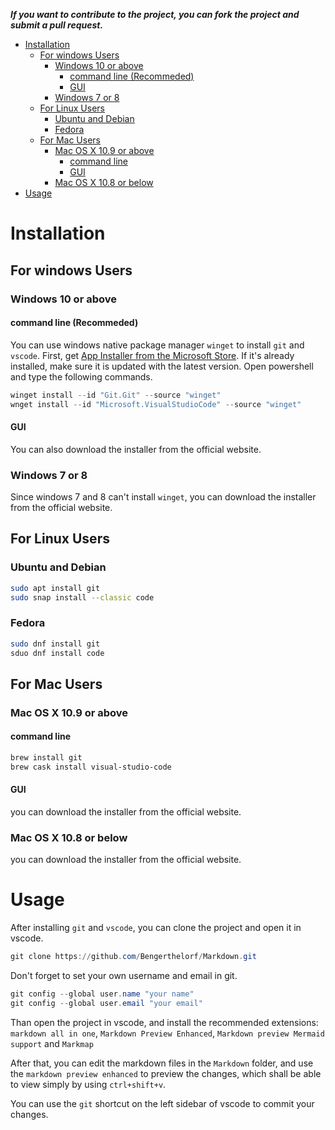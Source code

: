 ***If you want to contribute to the project, you can fork the project and submit a pull request.***

- [Installation](#installation)
  - [For windows Users](#for-windows-users)
    - [Windows 10 or above](#windows-10-or-above)
      - [command line (Recommeded)](#command-line-recommeded)
      - [GUI](#gui)
    - [Windows 7 or 8](#windows-7-or-8)
  - [For Linux Users](#for-linux-users)
    - [Ubuntu and Debian](#ubuntu-and-debian)
    - [Fedora](#fedora)
  - [For Mac Users](#for-mac-users)
    - [Mac OS X 10.9 or above](#mac-os-x-109-or-above)
      - [command line](#command-line)
      - [GUI](#gui-1)
    - [Mac OS X 10.8 or below](#mac-os-x-108-or-below)
- [Usage](#usage)

# Installation
## For windows Users
### Windows 10 or above

#### command line (Recommeded)
You can use windows native package manager `winget` to install `git` and `vscode`.
First, get [App Installer from the Microsoft Store](https://apps.microsoft.com/store/detail/app-installer/9NBLGGH4NNS1?hl=en-ca&gl=ca&rtc=1). If it's already installed, make sure it is updated with the latest version.
Open powershell and type the following commands.
```powershell
winget install --id "Git.Git" --source "winget"
wnget install --id "Microsoft.VisualStudioCode" --source "winget"
```

#### GUI
You can also download the installer from the official website.

### Windows 7 or 8

Since windows 7 and 8 can't install `winget`, you can download the installer from the official website.

## For Linux Users

### Ubuntu and Debian

```bash
sudo apt install git
sudo snap install --classic code
```

### Fedora

```bash
sudo dnf install git
sduo dnf install code
```

## For Mac Users

### Mac OS X 10.9 or above

#### command line 
```bash
brew install git
brew cask install visual-studio-code
```

#### GUI
you can download the installer from the official website.

### Mac OS X 10.8 or below

you can download the installer from the official website.

# Usage

After installing `git` and `vscode`, you can clone the project and open it in vscode.
```powershell
git clone https://github.com/Bengerthelorf/Markdown.git
```

Don't forget to set your own username and email in git.
```powershell
git config --global user.name "your name"
git config --global user.email "your email"
```

Than open the project in vscode, and install the recommended extensions: `markdown all in one`, `Markdown Preview Enhanced`, `Markdown preview Mermaid support` and `Markmap`

After that, you can edit the markdown files in the `Markdown` folder, and use the `markdown preview enhanced` to preview the changes, which shall be able to view simply by using `ctrl+shift+v`.

You can use the `git` shortcut on the left sidebar of vscode to commit your changes.
